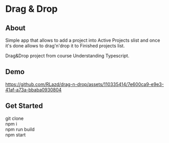 # Drag & Drop

## About

Simple app that allows to add a project into Active Projects slist and once it's done allows to drag'n'drop it to Finished projects list.

Drag&amp;Drop project from course Understanding Typescript.

## Demo
https://github.com/RLazd/drag-n-drop/assets/110335414/7e600ca9-e9e3-41af-a73a-bbaba0930804

## Get Started

git clone  
npm i  
npm run build  
npm start  
